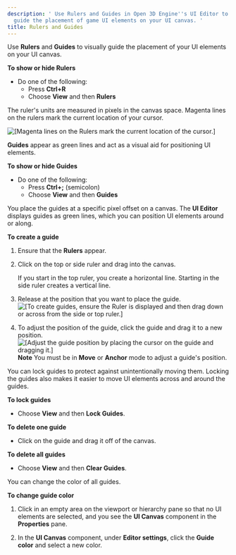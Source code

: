 ```yaml
---
description: ' Use Rulers and Guides in Open 3D Engine''s UI Editor to visually
  guide the placement of game UI elements on your UI canvas. '
title: Rulers and Guides
---
```


Use **Rulers** and **Guides** to visually guide the placement of your UI elements on your UI canvas\.

**To show or hide Rulers**
+ Do one of the following:
  + Press **Ctrl\+R**
  + Choose **View** and then **Rulers**

The ruler's units are measured in pixels in the canvas space\. Magenta lines on the rulers mark the current location of your cursor\.

![\[Magenta lines on the Rulers mark the current location of the cursor.\]](/images/user-guide/game_ui_editor/ui-editor-rulers-guides-magenta.png)

**Guides** appear as green lines and act as a visual aid for positioning UI elements\.

**To show or hide **Guides****
+ Do one of the following:
  + Press **Ctrl\+;** \(semicolon\)
  + Choose **View** and then **Guides**

You place the guides at a specific pixel offset on a canvas\. The **UI Editor** displays guides as green lines, which you can position UI elements around or along\.

**To create a guide**

1. Ensure that the **Rulers** appear\.

1. Click on the top or side ruler and drag into the canvas\.

   If you start in the top ruler, you create a horizontal line\. Starting in the side ruler creates a vertical line\.

1. Release at the position that you want to place the guide\.
![\[To create guides, ensure the Ruler is displayed and then drag down or across from the side or top ruler.\]](/images/user-guide/game_ui_editor/ui-editor-rulers-guides-creating-gif.gif)

1. To adjust the position of the guide, click the guide and drag it to a new position\.
![\[Adjust the guide position by placing the cursor on the guide and dragging it.\]](/images/user-guide/game_ui_editor/ui-editor-rulers-guides-adjust.png)
**Note**
You must be in **Move** or **Anchor** mode to adjust a guide's position\.

You can lock guides to protect against unintentionally moving them\. Locking the guides also makes it easier to move UI elements across and around the guides\.

**To lock guides**
+ Choose **View** and then **Lock Guides**\.

**To delete one guide**
+ Click on the guide and drag it off of the canvas\.

**To delete all guides**
+ Choose **View** and then **Clear Guides**\.

You can change the color of all guides\.

**To change guide color**

1. Click in an empty area on the viewport or hierarchy pane so that no UI elements are selected, and you see the **UI Canvas** component in the **Properties** pane\.

1. In the **UI Canvas** component, under **Editor settings**, click the **Guide color** and select a new color\.
